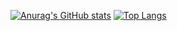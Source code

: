 [![Anurag's GitHub stats](https://github-readme-stats.vercel.app/api?username=ddf8196)](https://github.com/anuraghazra/github-readme-stats)
[![Top Langs](https://github-readme-stats.vercel.app/api/top-langs/?username=ddf8196&exclude_repo=slimeserver.github.io,MaterialBinLoader)](https://github.com/anuraghazra/github-readme-stats)
<!--
**ddf8196/ddf8196** is a ✨ _special_ ✨ repository because its `README.md` (this file) appears on your GitHub profile.

Here are some ideas to get you started:

- 🔭 I’m currently working on ...
- 🌱 I’m currently learning ...
- 👯 I’m looking to collaborate on ...
- 🤔 I’m looking for help with ...
- 💬 Ask me about ...
- 📫 How to reach me: ...
- 😄 Pronouns: ...
- ⚡ Fun fact: ...
-->

